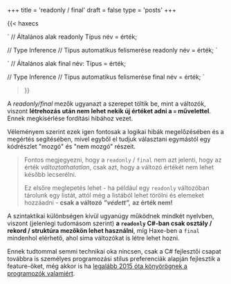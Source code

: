 +++
title = 'readonly / final'
draft = false
type = 'posts'
+++

{{< haxecs

`
// Általános alak
readonly Típus név = érték;

// Type Inference
// Típus automatikus felismerése
readonly név = érték;
`

`
// Általános alak
final név: Típus = érték;

// Type Inference
// Típus automatikus felismerése
final név = érték;
`

>}}

A *readonly/final* mezők ugyanazt a szerepet töltik be, mint a változók, viszont **létrehozás után nem lehet nekik új értéket adni a `=` művelettel**. Ennek megkísérlése fordítási hibához vezet.

Véleményem szerint ezek igen fontosak a logikai hibák megelőzésében és a megértés segítésében, mivel egyből el tudjuk választani egymástól egy kódrészlet "mozgó" és "nem mozgó" részeit.

> Fontos megjegyezni, hogy a `readonly` / `final` nem azt jelenti, hogy az érték *változtathatatlan*, csak azt, hogy a változó értékét nem lehet később lecserélni.
>
> Ez elsőre meglepetés lehet - ha például egy `readonly` változóban tárolunk egy listát, attól még a listából lehet törölni és elemeket hozzáadni - **csak a változó** ***"védett",*** **az érték nem!**

A szintaktikai különbségen kívül ugyanúgy működnek mindkét nyelvben, viszont (jelenlegi tudomásom szerint) **a `readonly` C#-ban csak osztály / rekord / struktúra mezőkön lehet használni**, míg Haxe-ben a `final` mindenhol elérhető, ahol sima változókat is létre lehet hozni.

Ennek tudtommal semmi technikai oka nincsen, csak a C# fejlesztői csapat továbbra is személyes programozási stílus preferenciák alapján fejlesztik a feature-öket, még akkor is ha [legalább 2015 óta könyörögnek a programozók valamiért](https://github.com/dotnet/roslyn/issues/115).
